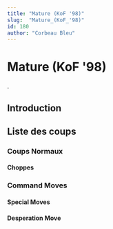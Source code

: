 ```yaml
---
title: "Mature (KoF '98)"
slug:  "Mature_(KoF_'98)"
id: 180
author: "Corbeau Bleu"
---
```


# Mature (KoF '98)

.

## Introduction

## Liste des coups

### Coups Normaux

#### Choppes

### Command Moves

#### Special Moves

#### Desperation Move
